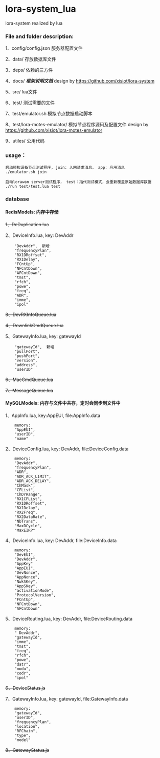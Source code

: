 # lora-system_lua
lora-system realized by lua

### File and folder description:

1、config/config.json 服务器配置文件

2、data/  存放数据库文件

3、deps/  依赖的三方件

4、docs/  ___框架说明文档___ design by https://github.com/xisiot/lora-system

5、src/ lua文件

6、test/ 测试需要的文件

7、test/emulator.sh 模拟节点数据启动脚本

8、test/lora-motes-emulator/ 模拟节点程序源码及配置文件 design by https://github.com/xisiot/lora-motes-emulator

9、utiles/  公用代码

### usage：

    启动模拟设备节点测试程序, join: 入网请求消息， app: 应用消息
    ./emulator.sh join

    启动lorawan server测试程序， test：指代测试模式，会重新覆盖原始数据库数据
    ./run test/test.lua test 

### database
#### RedisModels:   内存中存储

~~1、DeDuplication.lua~~

2、DeviceInfo.lua,  key: DevAddr

```	
    "DevAddr",  新增
    "frequencyPlan",
    "RX1DRoffset",
    "RX1Delay",
    "FCntUp",
    "NFCntDown",
    "AFCntDown",
    "tmst",
    "rfch",
    "powe",
    "freq",
    "ADR",
    "imme",
    "ipol"
```

~~3、DevRXInfoQueue.lua~~

~~4、DownlinkCmdQueue.lua~~

5、GatewayInfo.lua, key: gatewayId

```
    "gatewayId",  新增
    "pullPort",
    "pushPort",
    "version",
    "address",
    "userID"
```

~~6、MacCmdQueue.lua~~

~~7、MessageQueue.lua~~

#### MySQLModels:   内存与文件中共存，定时会同步到文件中

1、AppInfo.lua, key:AppEUI, file:AppInfo.data

```
    memory:
    "AppEUI",
    "userID",
    "name"
```

2、DeviceConfig.lua, key: DevAddr, file:DeviceConfig.data

```
    memory:
    "DevAddr",
    "frequencyPlan",
    "ADR",
    "ADR_ACK_LIMIT",
    "ADR_ACK_DELAY",
    "ChMask",
    "CFList",
    "ChDrRange",
    "RX1CFList",
    "RX1DRoffset",
    "RX1Delay",
    "RX2Freq",
    "RX2DataRate",
    "NbTrans",
    "MaxDCycle",
    "MaxEIRP"
```

4、DeviceInfo.lua, key: DevAddr, file:DeviceInfo.data

```
    memory:
    "DevEUI",
    "DevAddr",
    "AppKey"
    "AppEUI",
    "DevNonce",
    "AppNonce",
    "NwkSKey",
    "AppSKey",
    "activationMode",
    "ProtocolVersion",
    "FCntUp",
    "NFCntDown",
    "AFCntDown"
```

5、DeviceRouting.lua, key: DevAddr, file:DeviceRouting.data

```
    memory:
    " DevAddr",
    "gatewayId",
    "imme",
    "tmst",
    "freq",
    "rfch",
    "powe",
    "datr",
    "modu",
    "codr",
    "ipol"
```

~~6、DeviceStatus.js~~

7、GatewayInfo.lua, key: gatewayId, file:GatewayInfo.data

```
    memory:
    "gatewayId",
    "userID",
    "frequencyPlan",
    "location",
    "RFChain",
    "type",
    "model"
```

~~8、GatewayStatus.js~~
